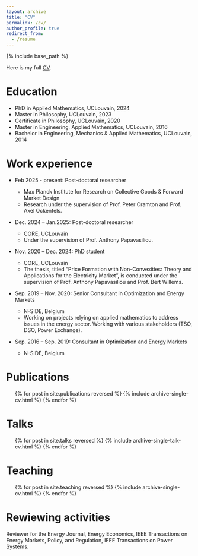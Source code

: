 ```yaml
---
layout: archive
title: "CV"
permalink: /cv/
author_profile: true
redirect_from:
  - /resume
---
```


{% include base_path %}

Here is my full [CV](https://NicolasStevens.github.io/files/CV.pdf).

Education
======
* PhD in Applied Mathematics, UCLouvain, 2024
* Master in Philosophy, UCLouvain, 2023
* Certificate in Philosophy, UCLouvain, 2020
* Master in Engineering, Applied Mathematics, UCLouvain, 2016
* Bachelor in Engineering, Mechanics & Applied Mathematics, UCLouvain, 2014

Work experience
======
* Feb 2025 - present: Post-doctoral researcher
  * Max Planck Institute for Research on Collective Goods & Forward
Market Design
  * Research under the supervision of Prof. Peter Cramton and Prof. Axel Ockenfels.

* Dec. 2024 – Jan.2025: Post-doctoral researcher
  * CORE, UCLouvain
  * Under the supervision of Prof. Anthony Papavasiliou.

* Nov. 2020 – Dec. 2024: PhD student
  * CORE, UCLouvain
  * The thesis, titled “Price Formation with Non-Convexities: Theory and Applications for the Electricity Market”, is conducted under the supervision of Prof. Anthony Papavasiliou and Prof. Bert Willems.
 
* Sep. 2019 – Nov. 2020: Senior Consultant in Optimization and Energy Markets
  * N-SIDE, Belgium
  * Working on projects relying on applied mathematics to address issues in the energy sector. Working with various stakeholders (TSO, DSO, Power Exchange).
 
* Sep. 2016 – Sep. 2019: Consultant in Optimization and Energy Markets
  * N-SIDE, Belgium

Publications
======
  <ul>{% for post in site.publications reversed %}
    {% include archive-single-cv.html %}
  {% endfor %}</ul>
  
Talks
======
  <ul>{% for post in site.talks reversed %}
    {% include archive-single-talk-cv.html  %}
  {% endfor %}</ul>
  
Teaching
======
  <ul>{% for post in site.teaching reversed %}
    {% include archive-single-cv.html %}
  {% endfor %}</ul>
  
Rewiewing activities
======
Reviewer for the Energy Journal, Energy Economics, IEEE Transactions on Energy Markets, Policy, and Regulation, IEEE Transactions on Power Systems.


